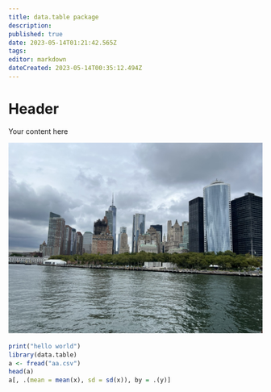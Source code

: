 ```yaml
---
title: data.table package
description: 
published: true
date: 2023-05-14T01:21:42.565Z
tags: 
editor: markdown
dateCreated: 2023-05-14T00:35:12.494Z
---
```


# Header
Your content here

![0add88a0-b4a2-433d-94ec-3ab65f8b498a_1_105_c.jpeg](/images/0add88a0-b4a2-433d-94ec-3ab65f8b498a_1_105_c.jpeg)


```r
print("hello world")
library(data.table)
a <- fread("aa.csv")
head(a)
a[, .(mean = mean(x), sd = sd(x)), by = .(y)]
```

